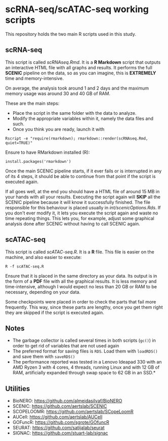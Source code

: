 # scRNA-seq/scATAC-seq working scripts

This repository holds the two main R scripts used in this study.

## scRNA-seq

This script is called _scRNAseq.Rmd_. It is a **R Markdown** script that outputs an interactive HTML file with all graphs and results. It performs the full **SCENIC** pipeline on the data, so as you can imagine, this is **EXTREMELY** time and memory-intensive.

On average, the analysis took around 1 and 2 days and the maximum memory usage was around 30 and 40 GB of RAM.

These are the main steps:
* Place the script in the same folder with the data to analyze.
* Modify the appropriate variables within it, namely the data files and such.
* Once you think you are ready, launch it with

```{bash}
Rscript -e "require(rmarkdown); rmarkdown::render(scRNAseq.Rmd, quiet=TRUE)"
```

Ensure to have RMarkdown installed (R):

```{R}
install.packages('rmarkdown')
```

Once the main SCENIC pipeline starts, if it ever fails or is interrupted in any of its 4 steps, it should be able to continue from that point if the script is executed again.

If all goes well, at the end you should have a HTML file of around 15 MB in your hands with all your results. Executing the script again will **SKIP** all the SCENIC pipeline because it will know it successfully finished. The file responsible for this behaviour is placed usually in _int/scenicOptions.Rds_. If you don't ever modify it, it lets you execute the script again and waste no time repeating things. This lets you, for example, adjust some graphical analysis done after SCENIC without having to call SCENIC again.

## scATAC-seq

This script is called _scATAC-seq.R_. It is a **R** file. This file is easier on the machine, and also easier to execute:

```{bash}
R -f scATAC-seq.R
```

Ensure that it is placed in the same directory as your data. Its output is in the form of a **PDF** file with all the graphical results. It is less memory and time-intensive, although I would expect no less than 20 GB or RAM to be necessary, depending on your data.

Some checkpoints were placed in order to check the parts that fail more frequently. This way, since these parts are lengthy, once you get them right they are skipped if the script is executed again.

## Notes

* The garbage collector is called several times in both scripts (`gc()`) in order to get rid of variables that are not used again
* The preferred format for saving files is `RDS`. Load them with `loadRDS()` and save them with `saveRDS()`
* The performance reported was tested in a Lenovo Ideapad 330 with an AMD Ryzen 3 with 4 cores, 4 threads, running Linux and with 12 GB of RAM, artificially expanded through swap space to 62 GB in an SSD.* 

## Utilities
* BioNERO: https://github.com/almeidasilvaf/BioNERO
* SCENIC: https://github.com/aertslab/SCENIC
* SCOPELOOMR: https://github.com/aertslab/SCopeLoomR
* AUCell: https://github.com/aertslab/AUCell
* GOFuncR: https://github.com/sgrote/GOfuncR
* SEURAT: https://github.com/satijalab/seurat
* SIGNAC: https://github.com/stuart-lab/signac
